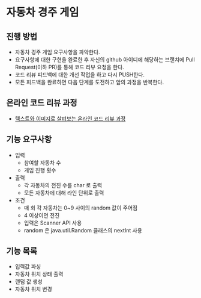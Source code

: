 # 자동차 경주 게임
## 진행 방법
* 자동차 경주 게임 요구사항을 파악한다.
* 요구사항에 대한 구현을 완료한 후 자신의 github 아이디에 해당하는 브랜치에 Pull Request(이하 PR)를 통해 코드 리뷰 요청을 한다.
* 코드 리뷰 피드백에 대한 개선 작업을 하고 다시 PUSH한다.
* 모든 피드백을 완료하면 다음 단계를 도전하고 앞의 과정을 반복한다.

## 온라인 코드 리뷰 과정
* [텍스트와 이미지로 살펴보는 온라인 코드 리뷰 과정](https://github.com/next-step/nextstep-docs/tree/master/codereview)

## 기능 요구사항
* 입력
    * 참여할 자동차 수
    * 게임 진행 횟수
* 출력
    * 각 자동차의 전진 수를 char 로 출력
    * 모든 자동차에 대해 라인 단위로 출력
* 조건
    * 매 회 각 자동차는 0~9 사이의 random 값이 주어짐
    * 4 이상이면 전진
    * 입력은 Scanner API 사용
    * random 은 java.util.Random 클래스의 nextInt 사용
 
 ## 기능 목록
 * 입력값 파싱
 * 자동차 위치 상태 출력
 * 랜덤 값 생성
 * 자동차 위치 변경
